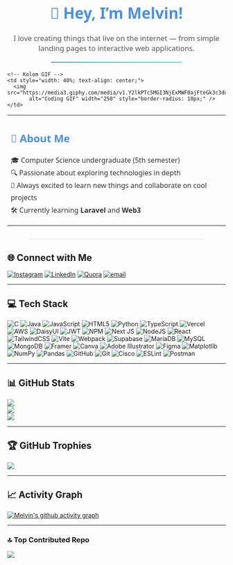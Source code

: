 <div align="center" style="font-family: 'Segoe UI', sans-serif;">
  <h1 style="font-size: 2.5em; color: #4A90E2;">👋 Hey, I’m Melvin!</h1>
  <p style="font-size: 1.2em; color: #555; max-width: 600px;">
    I love creating things that live on the internet — from simple landing pages to interactive web applications.
  </p>
  <hr style="border: none; height: 2px; background: linear-gradient(to right, #4A90E2, #50E3C2); width: 60%; margin: 20px auto;">
</div>

<table align="center" style="max-width: 900px; font-family: 'Segoe UI', sans-serif;">
  <tr>
    <!-- Kolom teks -->
    <td style="width: 60%; vertical-align: top; padding-right: 20px;">
      <h2 style="color: #4A90E2;">💫 About Me</h2>
      <ul style="list-style: none; padding-left: 0; line-height: 1.8em; color: #333;">
        <li>🎓 Computer Science undergraduate (5th semester)</li>
        <li>🔍 Passionate about exploring technologies in depth</li>
        <li>🤝 Always excited to learn new things and collaborate on cool projects</li>
        <li>🛠 Currently learning <strong>Laravel</strong> and <strong>Web3</strong></li>
      </ul>
    </td>

    <!-- Kolom GIF -->
    <td style="width: 40%; text-align: center;">
      <img src="https://media3.giphy.com/media/v1.Y2lkPTc5MGI3NjExMWF0ajFteGk3c3duNnZycmswY2R6b3Jvc3Fld21ob2hkZXJ6dGVhaSZlcD12MV9pbnRlcm5hbF9naWZfYnlfaWQmY3Q9Zw/ZS57kdXudVqsDX0TLH/giphy.gif" 
           alt="Coding GIF" width="250" style="border-radius: 10px;" />
    </td>
  </tr>
</table>

<hr style="border: none; height: 1px; background: #ddd; margin: 30px auto; width: 80%;">


## 🌐 Connect with Me
[![Instagram](https://img.shields.io/badge/Instagram-%23E4405F.svg?logo=Instagram&logoColor=white)](https://instagram.com/melvin_crustacea) 
[![LinkedIn](https://img.shields.io/badge/LinkedIn-%230077B5.svg?logo=linkedin&logoColor=white)](https://linkedin.com/in/melvin-jordan-a07862330) 
[![Quora](https://img.shields.io/badge/Quora-%23B92B27.svg?logo=Quora&logoColor=white)](https://quora.com/profile/Melvin-Jordan-1-1) 
[![email](https://img.shields.io/badge/Email-D14836?logo=gmail&logoColor=white)](mailto:melvin11278@gmail.com)  

---

## 💻 Tech Stack
![C](https://img.shields.io/badge/c-%2300599C.svg?style=for-the-badge&logo=c&logoColor=white) ![Java](https://img.shields.io/badge/java-%23ED8B00.svg?style=for-the-badge&logo=openjdk&logoColor=white) ![JavaScript](https://img.shields.io/badge/javascript-%23323330.svg?style=for-the-badge&logo=javascript&logoColor=%23F7DF1E) ![HTML5](https://img.shields.io/badge/html5-%23E34F26.svg?style=for-the-badge&logo=html5&logoColor=white) ![Python](https://img.shields.io/badge/python-3670A0?style=for-the-badge&logo=python&logoColor=ffdd54) ![TypeScript](https://img.shields.io/badge/typescript-%23007ACC.svg?style=for-the-badge&logo=typescript&logoColor=white) ![Vercel](https://img.shields.io/badge/vercel-%23000000.svg?style=for-the-badge&logo=vercel&logoColor=white) ![AWS](https://img.shields.io/badge/AWS-%23FF9900.svg?style=for-the-badge&logo=amazon-aws&logoColor=white) ![DaisyUI](https://img.shields.io/badge/daisyui-5A0EF8?style=for-the-badge&logo=daisyui&logoColor=white) ![JWT](https://img.shields.io/badge/JWT-black?style=for-the-badge&logo=JSON%20web%20tokens) ![NPM](https://img.shields.io/badge/NPM-%23CB3837.svg?style=for-the-badge&logo=npm&logoColor=white) ![Next JS](https://img.shields.io/badge/Next-black?style=for-the-badge&logo=next.js&logoColor=white) ![NodeJS](https://img.shields.io/badge/node.js-6DA55F?style=for-the-badge&logo=node.js&logoColor=white) ![React](https://img.shields.io/badge/react-%2320232a.svg?style=for-the-badge&logo=react&logoColor=%2361DAFB) ![TailwindCSS](https://img.shields.io/badge/tailwindcss-%2338B2AC.svg?style=for-the-badge&logo=tailwind-css&logoColor=white) ![Vite](https://img.shields.io/badge/vite-%23646CFF.svg?style=for-the-badge&logo=vite&logoColor=white) ![Webpack](https://img.shields.io/badge/webpack-%238DD6F9.svg?style=for-the-badge&logo=webpack&logoColor=black) ![Supabase](https://img.shields.io/badge/Supabase-3ECF8E?style=for-the-badge&logo=supabase&logoColor=white) ![MariaDB](https://img.shields.io/badge/MariaDB-003545?style=for-the-badge&logo=mariadb&logoColor=white) ![MySQL](https://img.shields.io/badge/mysql-4479A1.svg?style=for-the-badge&logo=mysql&logoColor=white) ![MongoDB](https://img.shields.io/badge/MongoDB-%234ea94b.svg?style=for-the-badge&logo=mongodb&logoColor=white) ![Framer](https://img.shields.io/badge/Framer-black?style=for-the-badge&logo=framer&logoColor=blue) ![Canva](https://img.shields.io/badge/Canva-%2300C4CC.svg?style=for-the-badge&logo=Canva&logoColor=white) ![Adobe Illustrator](https://img.shields.io/badge/adobe%20illustrator-%23FF9A00.svg?style=for-the-badge&logo=adobe%20illustrator&logoColor=white) ![Figma](https://img.shields.io/badge/figma-%23F24E1E.svg?style=for-the-badge&logo=figma&logoColor=white) ![Matplotlib](https://img.shields.io/badge/Matplotlib-%23ffffff.svg?style=for-the-badge&logo=Matplotlib&logoColor=black) ![NumPy](https://img.shields.io/badge/numpy-%23013243.svg?style=for-the-badge&logo=numpy&logoColor=white) ![Pandas](https://img.shields.io/badge/pandas-%23150458.svg?style=for-the-badge&logo=pandas&logoColor=white) ![GitHub](https://img.shields.io/badge/github-%23121011.svg?style=for-the-badge&logo=github&logoColor=white) ![Git](https://img.shields.io/badge/git-%23F05033.svg?style=for-the-badge&logo=git&logoColor=white) ![Cisco](https://img.shields.io/badge/cisco-%23049fd9.svg?style=for-the-badge&logo=cisco&logoColor=black) ![ESLint](https://img.shields.io/badge/ESLint-4B3263?style=for-the-badge&logo=eslint&logoColor=white) ![Postman](https://img.shields.io/badge/Postman-FF6C37?style=for-the-badge&logo=postman&logoColor=white)

---

## 📊 GitHub Stats
![](https://github-readme-stats.vercel.app/api?username=blavksmith&theme=dark&hide_border=false&include_all_commits=true&count_private=false)<br/>
![](https://nirzak-streak-stats.vercel.app/?user=blavksmith&theme=dark&hide_border=false)<br/>
![](https://github-readme-stats.vercel.app/api/top-langs/?username=blavksmith&theme=dark&hide_border=false&layout=compact)

---

## 🏆 GitHub Trophies
![](https://github-profile-trophy.vercel.app/?username=blavksmith&theme=dracula&no-frame=false&no-bg=true&margin-w=4)

---

## 📈 Activity Graph
[![Melvin's github activity graph](https://github-readme-activity-graph.vercel.app/graph?username=blavksmith&theme=dracula)](https://github.com/ashutosh00710/github-readme-activity-graph)

---

### 🔝 Top Contributed Repo
![](https://github-contributor-stats.vercel.app/api?username=blavksmith&limit=5&theme=dracula&combine_all_yearly_contributions=true)
